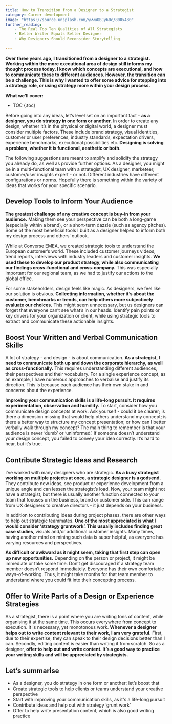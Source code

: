 ```yaml
---
title: How to Transition from a Designer to a Strategist
category: Career development
image: "https://source.unsplash.com/ywwuOBJy60c/800x430"
further_reading:
    - The Real Top Ten Qualities of All Strategists
    - Better Writer Equals Better Designer
    - Why Designers Should Reconsider Storytelling
    
---
```


**Over three years ago, I transitioned from a designer to a strategist. Working within the more executional area of design still informs my thought process today. I know which concepts are executional, and how to communicate these to different audiences. However, the transition can be a challenge. This is why I wanted to offer some advice for stepping into a strategy role, or using strategy more within your design process.** 

**What we'll cover:**
* TOC
{:toc}

Before going into any ideas, let’s level set on an important fact - **as a designer, you do strategy in one form or another.** In order to create any design, whether it’s in the physical or digital world, a designer must consider multiple factors. These include brand strategy, visual identities, customer or user preferences, industry standards, expectation drivers, experience benchmarks, executional possibilities etc. **Designing is solving a problem, whether it is functional, aesthetic or both.** 

The following suggestions are meant to amplify and solidify the strategy you already do, as well as provide further options. As a designer, you might be in a multi-functional team with a strategist, UX designer, marketeer, customer/user insights expert - or not. Different industries have different configurations or norms. Hopefully there is something within the variety of ideas that works for your specific scenario.

## Develop Tools to Inform Your Audience

**The greatest challenge of any creative concept is buy-in from your audience.** Making them see your perspective can be both a long-game (especially within a brand), or a short-term dazzle (such as agency pitches). Some of the most beneficial tools I built as a designer helped to inform both my design process and others’ outlook.  

While at Converse EMEA, we created strategic tools to understand the European customer’s world. These included customer journeys videos, trend reports, interviews with industry leaders and customer insights. **We used these to develop our product strategy, while also communicating our findings cross-functional and cross-company.** This was especially important for our regional team, as we had to justify our actions to the global office.

For some stakeholders, design feels like magic. As designers, we feel like our solution is obvious. **Collecting information, whether it’s about the customer, benchmarks or trends, can help others more subjectively evaluate our choices.** This might seem unnecessary, but us designers can forget that everyone can’t see what’s in our heads. Identify pain points or key drivers for your organization or client, while using strategic tools to extract and communicate these actionable insights. 

## Boost Your Written and Verbal Communication Skills

A lot of strategy - and design - is about communication. **As a strategist, I need to communicate both up and down the corporate hierarchy, as well as cross-functionally.** This requires understanding different audiences, their perspectives and their vocabulary. For a single experience concept, as an example, I have numerous approaches to verbalise and justify its direction. This is because each audience has their own stake in and concerns about the experience.

**Improving your communication skills is a life-long pursuit. It requires experimentation, observation and humility.** To start, consider how you communicate design concepts at work. Ask yourself - could it be clearer; is there a dimension missing that would help others understand my concept; is there a better way to structure my concept presentation; or how can I better verbally walk through my concept? The main thing to remember is that your audience is never ‘dumb’ or ‘uninformed’. If someone doesn’t understand your design concept, you failed to convey your idea correctly. It’s hard to hear, but it’s true.

## Contribute Strategic Ideas and Research

I’ve worked with many designers who are strategic. **As a busy strategist working on multiple projects at once, a strategic designer is a godsend.** They contribute new ideas, see product or experience development from a unique angle and can lessen the strategist’s load. Now, your team might not have a strategist, but there is usually another function connected to your team that focuses on the business, brand or customer side. This can range from UX designers to creative directors - it just depends on your business.  

In addition to contributing ideas during project phases, there are other ways to help out strategic teammates. **One of the most appreciated is what I would consider ‘strategy gruntwork’. This usually includes finding great case studies**, visuals and/or additional customer insights. Many times, having another mind on mining such data is super helpful, as everyone has varying resources and perspectives.

**As difficult or awkward as it might seem, taking that first step can open up new opportunities.** Depending on the person or project, it might be immediate or take some time. Don’t get discouraged if a strategy team member doesn’t respond immediately. Everyone has their own comfortable ways-of-working. Thus, it might take months for that team member to understand where you could fit into their concepting process.

## Offer to Write Parts of a Design or Experience Strategies

As a strategist, there is a point where you are writing tons of content, while organising it at the same time. This occurs everywhere from concept to execution. It is necessary, yet monotonous work. **Whenever a designer helps out to write content relevant to their work, I am very grateful.** First, due to their expertise, they can speak to their design decisions better than I can. Secondly, editing content is easier than writing it from scratch. So as a designer, **offer to help out and write content. It’s a good way to practice your writing skills and will be appreciated by strategists.**

## Let’s summarise

- As a designer, you do strategy in one form or another; let’s boost that
- Create strategic tools to help clients or teams understand your creative perspective
- Start with improving your communication skills, as it's a life-long pursuit
- Contribute ideas and help out with strategy ‘grunt work’
- Offer to help write presentation content, which is also good writing practice
